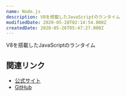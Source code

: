 ```yaml
---
name: Node.js
description: V8を搭載したJavaScriptのランタイム
modifiedDate: 2020-05-28T02:14:54.000Z
createdDate: 2020-05-26T05:47:27.000Z
---
```


V8を搭載したJavaScriptのランタイム

## 関連リンク

- [公式サイト](https://nodejs.org/en/)
- [GitHub](https://github.com/nodejs/node)
